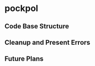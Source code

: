 # pockpol

Code Base Structure
-------------------

Cleanup and Present Errors
--------------------------

Future Plans
------------